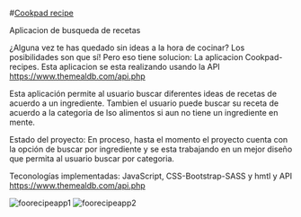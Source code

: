 #[Cookpad recipe](https://cookpadrecipe.netlify.app)



Aplicacion de busqueda de recetas

¿Alguna vez te has quedado sin ideas a la hora de cocinar? 
Los posibilidades son que sí! Pero eso tiene solucion: La aplicacion Cookpad-recipes. Esta aplicacion se esta realizando usando la API https://www.themealdb.com/api.php

Esta aplicación permite al usuario buscar diferentes ideas de recetas de acuerdo a un ingrediente. 
Tambien el usuario puede buscar su receta de acuerdo a la categoria de lso alimentos si aun no tiene un ingrediente en mente. 

Estado del proyecto: En proceso, hasta el momento el proyecto cuenta con la opción de buscar por ingrediente y se esta trabajando en un mejor diseño que permita al usuario buscar por categoria.

Teconologías implementadas: JavaScript, CSS-Bootstrap-SASS y hmtl y API https://www.themealdb.com/api.php

![foorecipeapp1](https://user-images.githubusercontent.com/113567795/223597429-6ee5b471-1488-4532-b2a7-99d049440be9.png)
![foorecipeapp2](https://user-images.githubusercontent.com/113567795/223597622-8c7a2ea0-3504-45eb-be35-91e009f1fc43.png)



